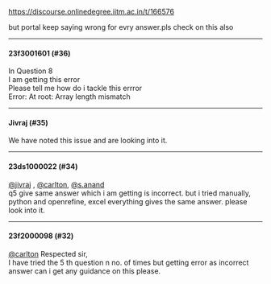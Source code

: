 https://discourse.onlinedegree.iitm.ac.in/t/166576

but portal keep saying wrong for evry answer.pls check on this also</p><hr>

<h4>23f3001601 (#36)</h4>
<p>In Question 8<br/>
I am getting this error<br/>
Please tell me how do i tackle this errror<br/>
Error: At root: Array length mismatch</p><hr>

<h4>Jivraj (#35)</h4>
<p>We have noted this issue and are looking into it.</p><hr>

<h4>23ds1000022 (#34)</h4>
<p><a class="mention" href="/u/jivraj">@jivraj</a> , <a class="mention" href="/u/carlton">@carlton</a>, <a class="mention" href="/u/s.anand">@s.anand</a><br/>
q5 give same answer which i am getting is incorrect. but i tried manually, python and openrefine, excel everything gives the same answer. please look into it.</p><hr>

<h4>23f2000098 (#32)</h4>
<p><a class="mention" href="/u/carlton">@carlton</a> Respected sir,<br/>
I have tried the 5 th question n no. of times but getting error as incorrect answer can i get any guidance on this please.